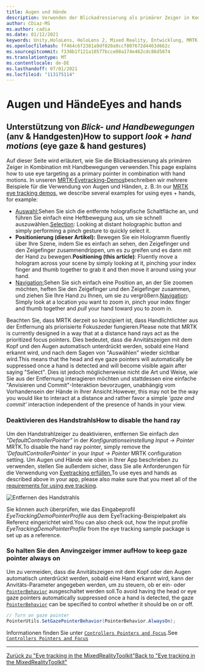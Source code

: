 ```yaml
---
title: Augen und Hände
description: Verwenden der Blickadressierung als primärer Zeiger in Kombination mit Handbewegungen im MRTK
author: CDiaz-MS
ms.author: cadia
ms.date: 01/12/2021
keywords: Unity,HoloLens, HoloLens 2, Mixed Reality, Entwicklung, MRTK, EyeTracking,
ms.openlocfilehash: ff464c6f2381a9df020a9ccf807672d4463d662c
ms.sourcegitcommit: f338b1f121a10577bcce08a174e462cdc86d5874
ms.translationtype: MT
ms.contentlocale: de-DE
ms.lasthandoff: 07/01/2021
ms.locfileid: "113175114"
---
```

# <a name="eyes-and-hands"></a><span data-ttu-id="32061-104">Augen und Hände</span><span class="sxs-lookup"><span data-stu-id="32061-104">Eyes and hands</span></span>

## <a name="how-to-support-_look--hand-motions_-eye-gaze--hand-gestures"></a><span data-ttu-id="32061-105">Unterstützung von _Blick- und Handbewegungen_ (anv & Handgesten)</span><span class="sxs-lookup"><span data-stu-id="32061-105">How to support _look + hand motions_ (eye gaze & hand gestures)</span></span>

<span data-ttu-id="32061-106">Auf dieser Seite wird erläutert, wie Sie die Blickadressierung als primären Zeiger in Kombination mit Handbewegungen verwenden.</span><span class="sxs-lookup"><span data-stu-id="32061-106">This page explains how to use eye targeting as a primary pointer in combination with hand motions.</span></span>
<span data-ttu-id="32061-107">In unseren [MRTK-Eyetracking-Demos](../../example-scenes/eye-tracking-examples-overview.md)beschreiben wir mehrere Beispiele für die Verwendung von Augen und Händen, z. B.:</span><span class="sxs-lookup"><span data-stu-id="32061-107">In our [MRTK eye tracking demos](../../example-scenes/eye-tracking-examples-overview.md), we describe several examples for using eyes + hands, for example:</span></span>

- <span data-ttu-id="32061-108">[Auswahl:](eye-tracking-target-selection.md)Sehen Sie sich die entfernte holografische Schaltfläche an, und führen Sie einfach eine Heftbewegung aus, um sie schnell auszuwählen.</span><span class="sxs-lookup"><span data-stu-id="32061-108">[Selection](eye-tracking-target-selection.md): Looking at distant holographic button and simply performing a pinch gesture to quickly select it.</span></span>
- <span data-ttu-id="32061-109">**Positionierung (dieser Artikel):** Bewegen Sie ein Hologramm fluently über Ihre Szene, indem Sie es einfach an sehen, den Zeigefinger und den Zeigefinger zusammendrippen, um es zu greifen und es dann mit der Hand zu bewegen.</span><span class="sxs-lookup"><span data-stu-id="32061-109">**Positioning (this article)**: Fluently move a hologram across your scene by simply looking at it, pinching your index finger and thumb together to grab it and then move it around using your hand.</span></span>
- <span data-ttu-id="32061-110">[Navigation:](eye-tracking-navigation.md)Sehen Sie sich einfach eine Position an, an der  Sie zoomen möchten, heften Sie den Zeigefinger und den Zeigefinger zusammen, und ziehen Sie Ihre Hand zu Ihnen, um sie zu vergrößern.</span><span class="sxs-lookup"><span data-stu-id="32061-110">[Navigation](eye-tracking-navigation.md): Simply look at a location you want to zoom in, pinch your index finger and thumb together and _pull_ your hand toward you to zoom in.</span></span>

<span data-ttu-id="32061-111">Beachten Sie, dass MRTK derzeit so konzipiert ist, dass Handlichtlichter aus der Entfernung als priorisierte Fokuszeder fungieren.</span><span class="sxs-lookup"><span data-stu-id="32061-111">Please note that MRTK is currently designed in a way that at a distance hand rays act as the prioritized focus pointers.</span></span>
<span data-ttu-id="32061-112">Dies bedeutet, dass die Anvitätszeigen mit dem Kopf und den Augen automatisch unterdrückt werden, sobald eine Hand erkannt wird, und nach dem Sagen von "Auswählen" wieder sichtbar wird.</span><span class="sxs-lookup"><span data-stu-id="32061-112">This means that the head and eye gaze pointers will automatically be suppressed once a hand is detected and will become visible again after saying "Select".</span></span>
<span data-ttu-id="32061-113">Dies ist jedoch möglicherweise nicht die Art und Weise, wie  Sie aus der Entfernung interagieren möchten und stattdessen eine einfache "Anvisieren und Commit"-Interaktion bevorzugen, unabhängig vom Vorhandensein der Hände in Ihrer Ansicht.</span><span class="sxs-lookup"><span data-stu-id="32061-113">However, this may not be the way you would like to interact at a distance and rather favor a simple _'gaze and commit'_ interaction independent of the presence of hands in your view.</span></span>

### <a name="how-to-disable-the-hand-ray"></a><span data-ttu-id="32061-114">Deaktivieren des Handstrahls</span><span class="sxs-lookup"><span data-stu-id="32061-114">How to disable the hand ray</span></span>

<span data-ttu-id="32061-115">Um den Handstrahlzeiger zu deaktivieren, entfernen Sie einfach _den "DefaultControllerPointer"_ in der _Konfigurationseinstellung Input -> Pointer_ MRTK.</span><span class="sxs-lookup"><span data-stu-id="32061-115">To disable the hand ray pointer, simply remove the _'DefaultControllerPointer'_ in your _Input -> Pointer_ MRTK configuration setting.</span></span>
<span data-ttu-id="32061-116">Um Augen und Hände wie oben in Ihrer App beschrieben zu verwenden, stellen Sie außerdem sicher, dass Sie alle Anforderungen für die Verwendung von [Eyetracking erfüllen.](eye-tracking-basic-setup.md)</span><span class="sxs-lookup"><span data-stu-id="32061-116">To use eyes and hands as described above in your app, please also make sure that you meet all of the [requirements for using eye tracking](eye-tracking-basic-setup.md).</span></span>

![Entfernen des Handstrahls](../../images/eye-tracking/mrtk_setup_removehandray.jpg)

<span data-ttu-id="32061-118">Sie können auch überprüfen, wie das Eingabeprofil _EyeTrackingDemoPointerProfile_ aus dem EyeTracking-Beispielpaket als Referenz eingerichtet wird.</span><span class="sxs-lookup"><span data-stu-id="32061-118">You can also check out, how the input profile _EyeTrackingDemoPointerProfile_ from the eye tracking sample package is set up as a reference.</span></span>

### <a name="how-to-keep-gaze-pointer-always-on"></a><span data-ttu-id="32061-119">So halten Sie den Anvingzeiger immer auf</span><span class="sxs-lookup"><span data-stu-id="32061-119">How to keep gaze pointer always on</span></span>

<span data-ttu-id="32061-120">Um zu vermeiden, dass die Anvitätszeigen mit dem Kopf oder den Augen automatisch unterdrückt werden, sobald eine Hand erkannt wird, kann der Anvitäts-Parameter angegeben werden, um zu steuern, ob er ein- oder [`PointerBehavior`](xref:Microsoft.MixedReality.Toolkit.Input.PointerBehavior) ausgeschaltet werden soll.</span><span class="sxs-lookup"><span data-stu-id="32061-120">To avoid having the head or eye gaze pointers automatically suppressed once a hand is detected, the gaze [`PointerBehavior`](xref:Microsoft.MixedReality.Toolkit.Input.PointerBehavior) can be specified to control whether it should be on or off.</span></span>

```c#
// Turn on gaze pointer
PointerUtils.SetGazePointerBehavior(PointerBehavior.AlwaysOn);
```

<span data-ttu-id="32061-121">Informationen finden Sie unter [`Controllers Pointers and Focus`](../../../architecture/controllers-pointers-and-focus.md).</span><span class="sxs-lookup"><span data-stu-id="32061-121">See [`Controllers Pointers and Focus`](../../../architecture/controllers-pointers-and-focus.md)</span></span>

---
[<span data-ttu-id="32061-122">Zurück zu "Eye tracking in the MixedRealityToolkit"</span><span class="sxs-lookup"><span data-stu-id="32061-122">Back to "Eye tracking in the MixedRealityToolkit"</span></span>](eye-tracking-main.md)
